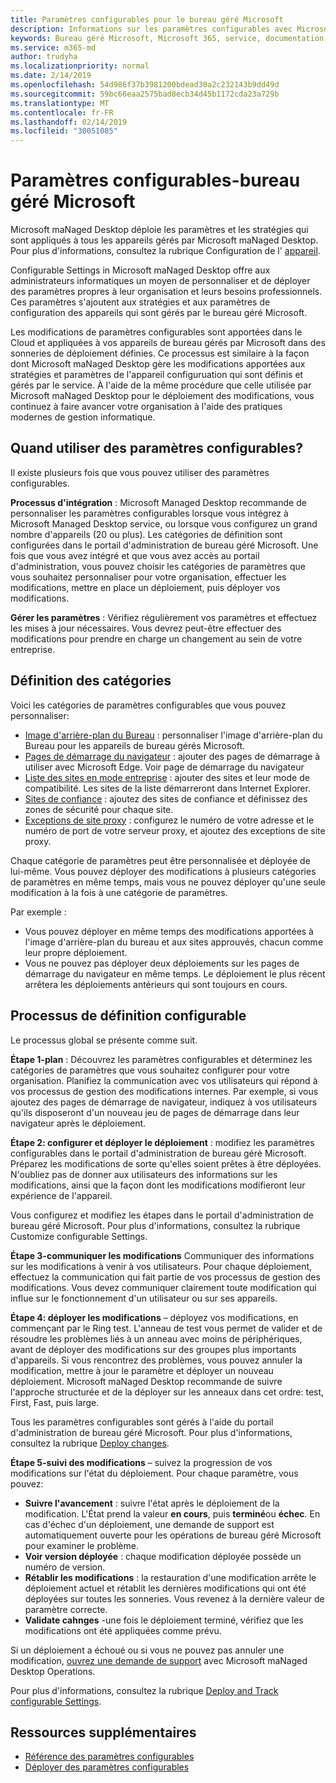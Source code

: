 ```yaml
---
title: Paramètres configurables pour le bureau géré Microsoft
description: Informations sur les paramètres configurables avec Microsoft maNaged Desktop
keywords: Bureau géré Microsoft, Microsoft 365, service, documentation, paramètres, paramètres configurables
ms.service: m365-md
author: trudyha
ms.localizationpriority: normal
ms.date: 2/14/2019
ms.openlocfilehash: 54d986f37b3981200bdead30a2c232143b9dd49d
ms.sourcegitcommit: 59bc66eaa2575bad8ecb34d45b1172cda23a729b
ms.translationtype: MT
ms.contentlocale: fr-FR
ms.lasthandoff: 02/14/2019
ms.locfileid: "30051085"
---
```

# <a name="configurable-settings---microsoft-managed-desktop"></a>Paramètres configurables-bureau géré Microsoft

Microsoft maNaged Desktop déploie les paramètres et les stratégies qui sont appliqués à tous les appareils gérés par Microsoft maNaged Desktop. Pour plus d'informations, consultez la rubrique Configuration de l' [appareil](../service-description/device-policies.md).

Configurable Settings in Microsoft maNaged Desktop offre aux administrateurs informatiques un moyen de personnaliser et de déployer des paramètres propres à leur organisation et leurs besoins professionnels. Ces paramètres s'ajoutent aux stratégies et aux paramètres de configuration des appareils qui sont gérés par le bureau géré Microsoft.  

Les modifications de paramètres configurables sont apportées dans le Cloud et appliquées à vos appareils de bureau gérés par Microsoft dans des sonneries de déploiement définies. Ce processus est similaire à la façon dont Microsoft maNaged Desktop gère les modifications apportées aux stratégies et paramètres de l'appareil configuruation qui sont définis et gérés par le service. À l'aide de la même procédure que celle utilisée par Microsoft maNaged Desktop pour le déploiement des modifications, vous continuez à faire avancer votre organisation à l'aide des pratiques modernes de gestion informatique.

## <a name="when-to-use-configurable-settings"></a>Quand utiliser des paramètres configurables?

Il existe plusieurs fois que vous pouvez utiliser des paramètres configurables. 

**Processus d'intégration** : Microsoft Managed Desktop recommande de personnaliser les paramètres configurables lorsque vous intégrez à Microsoft Managed Desktop service, ou lorsque vous configurez un grand nombre d'appareils (20 ou plus). Les catégories de définition sont configurées dans le portail d'administration de bureau géré Microsoft. Une fois que vous avez intégré et que vous avez accès au portail d'administration, vous pouvez choisir les catégories de paramètres que vous souhaitez personnaliser pour votre organisation, effectuer les modifications, mettre en place un déploiement, puis déployer vos modifications.

**Gérer les paramètres** : Vérifiez régulièrement vos paramètres et effectuez les mises à jour nécessaires. Vous devrez peut-être effectuer des modifications pour prendre en charge un changement au sein de votre entreprise.   

## <a name="setting-categories"></a>Définition des catégories

Voici les catégories de paramètres configurables que vous pouvez personnaliser:
- [Image d'arrière-plan du Bureau](config-setting-ref.md#desktop-background-picture) : personnaliser l'image d'arrière-plan du Bureau pour les appareils de bureau gérés Microsoft. 
- [Pages de démarrage du navigateur](config-setting-ref.md#browser-start-pages) : ajouter des pages de démarrage à utiliser avec Microsoft Edge. Voir page de démarrage du navigateur
- [Liste des sites en mode entreprise](config-setting-ref.md#enterprise-mode-site-list-location) : ajouter des sites et leur mode de compatibilité. Les sites de la liste démarreront dans Internet Explorer. 
- [Sites de confiance](config-setting-ref.md#trusted-sites) : ajoutez des sites de confiance et définissez des zones de sécurité pour chaque site. 
- [Exceptions de site proxy](config-setting-ref.md#proxy) : configurez le numéro de votre adresse et le numéro de port de votre serveur proxy, et ajoutez des exceptions de site proxy.

Chaque catégorie de paramètres peut être personnalisée et déployée de lui-même. Vous pouvez déployer des modifications à plusieurs catégories de paramètres en même temps, mais vous ne pouvez déployer qu'une seule modification à la fois à une catégorie de paramètres.

Par exemple :
- Vous pouvez déployer en même temps des modifications apportées à l'image d'arrière-plan du bureau et aux sites approuvés, chacun comme leur propre déploiement. 
- Vous ne pouvez pas déployer deux déploiements sur les pages de démarrage du navigateur en même temps. Le déploiement le plus récent arrêtera les déploiements antérieurs qui sont toujours en cours.

## <a name="configurable-setting-process"></a>Processus de définition configurable

Le processus global se présente comme suit. 

**Étape 1-plan** : Découvrez les paramètres configurables et déterminez les catégories de paramètres que vous souhaitez configurer pour votre organisation. Planifiez la communication avec vos utilisateurs qui répond à vos processus de gestion des modifications internes. Par exemple, si vous ajoutez des pages de démarrage de navigateur, indiquez à vos utilisateurs qu'ils disposeront d'un nouveau jeu de pages de démarrage dans leur navigateur après le déploiement.  

**Étape 2: configurer et déployer le déploiement** : modifiez les paramètres configurables dans le portail d'administration de bureau géré Microsoft. Préparez les modifications de sorte qu'elles soient prêtes à être déployées. N'oubliez pas de donner aux utilisateurs des informations sur les modifications, ainsi que la façon dont les modifications modifieront leur expérience de l'appareil.   

Vous configurez et modifiez les étapes dans le portail d'administration de bureau géré Microsoft. Pour plus d'informations, [](config-setting-ref.md)consultez la rubrique Customize configurable Settings. 

**Étape 3-communiquer les modifications** Communiquer des informations sur les modifications à venir à vos utilisateurs. Pour chaque déploiement, effectuez la communication qui fait partie de vos processus de gestion des modifications. Vous devez communiquer clairement toute modification qui influe sur le fonctionnement d'un utilisateur ou sur ses appareils.

**Étape 4: déployer les modifications** – déployez vos modifications, en commençant par le Ring test. L'anneau de test vous permet de valider et de résoudre les problèmes liés à un anneau avec moins de périphériques, avant de déployer des modifications sur des groupes plus importants d'appareils. Si vous rencontrez des problèmes, vous pouvez annuler la modification, mettre à jour le paramètre et déployer un nouveau déploiement. Microsoft maNaged Desktop recommande de suivre l'approche structurée et de la déployer sur les anneaux dans cet ordre: test, First, Fast, puis large.   

Tous les paramètres configurables sont gérés à l'aide du portail d'administration de bureau géré Microsoft. Pour plus d'informations, consultez la rubrique [Deploy changes](config-setting-deploy.md). 

**Étape 5-suivi des modifications** – suivez la progression de vos modifications sur l'état du déploiement. Pour chaque paramètre, vous pouvez:
- **Suivre l'avancement** : suivre l'état après le déploiement de la modification. L'État prend la valeur **en cours**, puis **terminé**ou **échec**. En cas d'échec d'un déploiement, une demande de support est automatiquement ouverte pour les opérations de bureau géré Microsoft pour examiner le problème.  
- **Voir version déployée** : chaque modification déployée possède un numéro de version.
- **Rétablir les modifications** : la restauration d'une modification arrête le déploiement actuel et rétablit les dernières modifications qui ont été déployées sur toutes les sonneries. Vous revenez à la dernière valeur de paramètre correcte.
- **Validate cahnges** -une fois le déploiement terminé, vérifiez que les modifications ont été appliquées comme prévu.  

Si un déploiement a échoué ou si vous ne pouvez pas annuler une modification, [ouvrez une demande de support](admin-support.md) avec Microsoft maNaged Desktop Operations. 

Pour plus d'informations, consultez la rubrique [Deploy and Track configurable Settings](config-setting-deploy.md).

## <a name="additional-resources"></a>Ressources supplémentaires
- [Référence des paramètres configurables](config-setting-ref.md) 
- [Déployer des paramètres configurables](config-setting-deploy.md) 